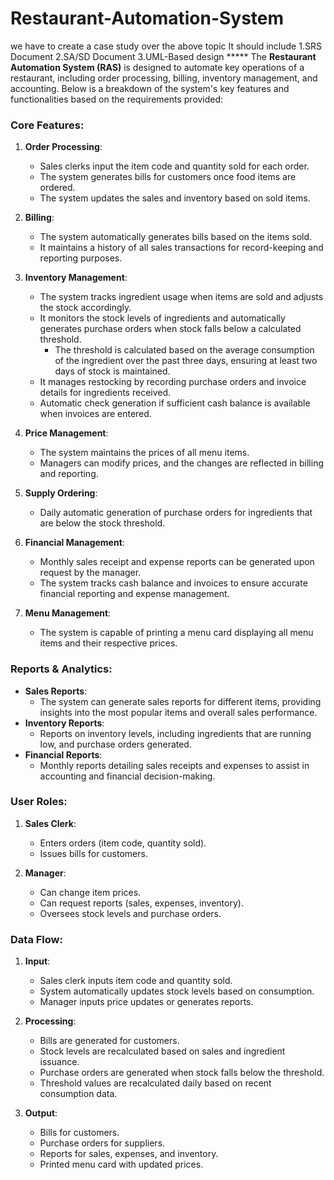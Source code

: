 # Restaurant-Automation-System 
we have to create a case study over the above topic
It should include 
1.SRS Document
2.SA/SD Document
3.UML-Based design
             *****
             The **Restaurant Automation System (RAS)** is designed to automate key operations of a restaurant, including order processing, billing, inventory management, and accounting. Below is a breakdown of the system's key features and functionalities based on the requirements provided:

### Core Features:
1. **Order Processing**:
   - Sales clerks input the item code and quantity sold for each order.
   - The system generates bills for customers once food items are ordered.
   - The system updates the sales and inventory based on sold items.

2. **Billing**:
   - The system automatically generates bills based on the items sold.
   - It maintains a history of all sales transactions for record-keeping and reporting purposes.

3. **Inventory Management**:
   - The system tracks ingredient usage when items are sold and adjusts the stock accordingly.
   - It monitors the stock levels of ingredients and automatically generates purchase orders when stock falls below a calculated threshold.
     - The threshold is calculated based on the average consumption of the ingredient over the past three days, ensuring at least two days of stock is maintained.
   - It manages restocking by recording purchase orders and invoice details for ingredients received.
   - Automatic check generation if sufficient cash balance is available when invoices are entered.

4. **Price Management**:
   - The system maintains the prices of all menu items.
   - Managers can modify prices, and the changes are reflected in billing and reporting.

5. **Supply Ordering**:
   - Daily automatic generation of purchase orders for ingredients that are below the stock threshold.

6. **Financial Management**:
   - Monthly sales receipt and expense reports can be generated upon request by the manager.
   - The system tracks cash balance and invoices to ensure accurate financial reporting and expense management.

7. **Menu Management**:
   - The system is capable of printing a menu card displaying all menu items and their respective prices.

### Reports & Analytics:
- **Sales Reports**: 
   - The system can generate sales reports for different items, providing insights into the most popular items and overall sales performance.
- **Inventory Reports**:
   - Reports on inventory levels, including ingredients that are running low, and purchase orders generated.
- **Financial Reports**:
   - Monthly reports detailing sales receipts and expenses to assist in accounting and financial decision-making.

### User Roles:
1. **Sales Clerk**:
   - Enters orders (item code, quantity sold).
   - Issues bills for customers.
   
2. **Manager**:
   - Can change item prices.
   - Can request reports (sales, expenses, inventory).
   - Oversees stock levels and purchase orders.

### Data Flow:
1. **Input**: 
   - Sales clerk inputs item code and quantity sold.
   - System automatically updates stock levels based on consumption.
   - Manager inputs price updates or generates reports.
   
2. **Processing**:
   - Bills are generated for customers.
   - Stock levels are recalculated based on sales and ingredient issuance.
   - Purchase orders are generated when stock falls below the threshold.
   - Threshold values are recalculated daily based on recent consumption data.
   
3. **Output**:
   - Bills for customers.
   - Purchase orders for suppliers.
   - Reports for sales, expenses, and inventory.
   - Printed menu card with updated prices.


